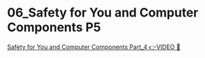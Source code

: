 # 06_Safety for You and Computer Components P5

[Safety for You and Computer Components Part_4 👉VIDEO &#128279;](https://alison.com/topic/learn/84182/topic-a-demo-5-safety-for-you-and-computer-components-part-5)
